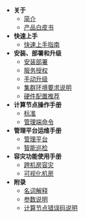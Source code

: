 <!--* README-->
* **关于**
  * [简介](introduce.md)
  * [产品白皮书](white-paper.md)
  <!--* [What's New](whats-new.md)-->
* **快速上手**
  * [快速上手指南](quick-start-guide.md)
  <!--* [基本操作](basic-operations.md)-->
* **安装、部署和升级**
  * [安装部署](installation-and-deployment.md)
  * [服务授权](service-license.md)
  * [手动升级](manual-update.md)
  * [ 集群环境要求说明](cluster-environment-requirement.md)
  * [硬件配置推荐](hardware-config-recommendation.md)
* **计算节点操作手册**
  * [标准](standard.md)
  * [管理端命令](management-port-command.md)
* **管理平台运维手册**
  * [管理平台](hotdb-management.md)
  * [智能巡检](intelligent-inspection.md)
* **容灾功能使用手册**
  * [跨机房容灾](cross-idc-disaster-recovery.md)
  * [可视化机房](visual-idc.md)
* **附录**
  * [名词解释](glossary.md)
  * [参数说明](parameters.md)
  * [计算节点错误码说明](error-codes.md)
